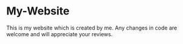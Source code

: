 # My-Website
This is my website which is created by me. Any changes in code are welcome and will appreciate your reviews.
